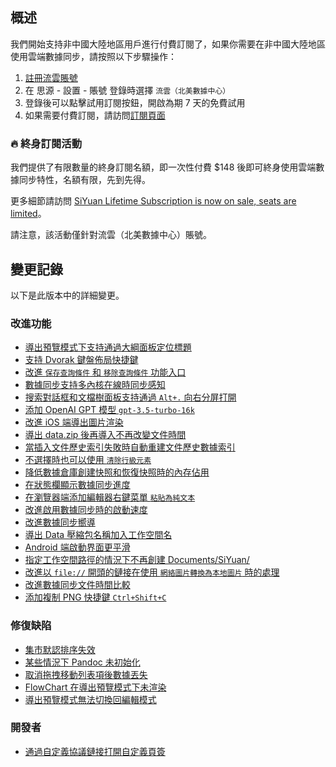 ## 概述

我們開始支持非中國大陸地區用戶進行付費訂閱了，如果你需要在非中國大陸地區使用雲端數據同步，請按照以下步驟操作：

1. [註冊流雲賬號](https://liuyun.io/register)
2. 在 思源 - 設置 - 賬號 登錄時選擇 `流雲（北美數據中心）`
3. 登錄後可以點擊試用訂閱按鈕，開啟為期 7 天的免費試用
4. 如果需要付費訂閱，請訪問[訂閱頁面](https://liuyun.io/subscribe/siyuan)

### 🔥 終身訂閱活動

我們提供了有限數量的終身訂閱名額，即一次性付費 $148 後即可終身使用雲端數據同步特性，名額有限，先到先得。

更多細節請訪問 [SiYuan Lifetime Subscription is now on sale, seats are limited](https://liuyun.io/article/1687355154445)。

請注意，該活動僅針對流雲（北美數據中心）賬號。

## 變更記錄

以下是此版本中的詳細變更。

### 改進功能

* [導出預覽模式下支持通過大綱面板定位標題](https://github.com/siyuan-note/siyuan/issues/3059)
* [支持 Dvorak 鍵盤佈局快捷鍵](https://github.com/siyuan-note/siyuan/issues/7115)
* [改進 `保存查詢條件` 和 `移除查詢條件` 功能入口](https://github.com/siyuan-note/siyuan/issues/8412)
* [數據同步支持多內核在線時同步感知](https://github.com/siyuan-note/siyuan/issues/8518)
* [搜索對話框和文檔樹面板支持通過 `Alt+.`  向右分屏打開](https://github.com/siyuan-note/siyuan/issues/8528)
* [添加 OpenAI GPT 模型 `gpt-3.5-turbo-16k`](https://github.com/siyuan-note/siyuan/issues/8530)
* [改進 iOS 端導出圖片渲染](https://github.com/siyuan-note/siyuan/issues/8532)
* [導出 data.zip 後再導入不再改變文件時間](https://github.com/siyuan-note/siyuan/issues/8540)
* [當插入文件歷史索引失敗時自動重建文件歷史數據索引](https://github.com/siyuan-note/siyuan/issues/8543)
* [不選擇時也可以使用 `清除行級元素`](https://github.com/siyuan-note/siyuan/issues/8546)
* [降低數據倉庫創建快照和恢復快照時的內存佔用](https://github.com/siyuan-note/siyuan/issues/8551)
* [在狀態欄顯示數據同步進度](https://github.com/siyuan-note/siyuan/issues/8552)
* [在瀏覽器端添加編輯器右鍵菜單 `粘貼為純文本`](https://github.com/siyuan-note/siyuan/issues/8553)
* [改進啟用數據同步時的啟動速度](https://github.com/siyuan-note/siyuan/issues/8555)
* [改進數據同步嚮導](https://github.com/siyuan-note/siyuan/issues/8556)
* [導出 Data 壓縮包名稱加入工作空間名](https://github.com/siyuan-note/siyuan/issues/8560)
* [Android 端啟動界面更平滑](https://github.com/siyuan-note/siyuan/issues/8561)
* [指定工作空間路徑的情況下不再創建 Documents/SiYuan/](https://github.com/siyuan-note/siyuan/issues/8566)
* [改進以 `file://` 開頭的鏈接在使用 `網絡圖片轉換為本地圖片` 時的處理](https://github.com/siyuan-note/siyuan/issues/8567)
* [改進數據同步文件時間比較](https://github.com/siyuan-note/siyuan/issues/8573)
* [添加複制 PNG 快捷鍵 `Ctrl+Shift+C`](https://github.com/siyuan-note/siyuan/issues/8576)

### 修復缺陷

* [集市默認排序失效](https://github.com/siyuan-note/siyuan/issues/8529)
* [某些情況下 Pandoc 未初始化](https://github.com/siyuan-note/siyuan/issues/8533)
* [取消拖拽移動列表項後數據丟失](https://github.com/siyuan-note/siyuan/issues/8548)
* [FlowChart 在導出預覽模式下未渲染](https://github.com/siyuan-note/siyuan/issues/8568)
* [導出預覽模式無法切換回編輯模式](https://github.com/siyuan-note/siyuan/issues/8569)

### 開發者

* [通過自定義協議鏈接打開自定義頁簽](https://github.com/siyuan-note/siyuan/issues/8544)
